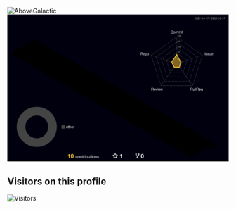 ![AboveGalactic](https://capsule-render.vercel.app/api?type=Waving&color=timeGradient&height=250&animation=fadeIn&section=header&text=AboveGalactic&fontSize=50)
![Contrib](./profile-3d-contrib/profile-night-rainbow.svg)



## Visitors on this profile
![Visitors](https://count.getloli.com/get/@AboveGalactic?theme=rule34)
